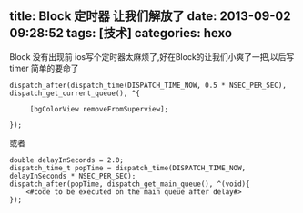 title: Block 定时器 让我们解放了
date: 2013-09-02 09:28:52
tags: [技术]
categories: hexo
---
Block 没有出现前 ios写个定时器太麻烦了,好在Block的让我们小爽了一把,以后写timer 简单的要命了
<!-- more -->
	dispatch_after(dispatch_time(DISPATCH_TIME_NOW, 0.5 * NSEC_PER_SEC), dispatch_get_current_queue(), ^{

	     [bgColorView removeFromSuperview];

	});


或者

	double delayInSeconds = 2.0;
	dispatch_time_t popTime = dispatch_time(DISPATCH_TIME_NOW, delayInSeconds * NSEC_PER_SEC);
	dispatch_after(popTime, dispatch_get_main_queue(), ^(void){
	    <#code to be executed on the main queue after delay#>
	});